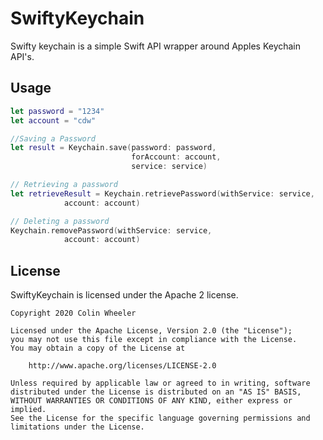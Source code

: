 # SwiftyKeychain

Swifty keychain is a simple Swift API wrapper around Apples Keychain API's. 

## Usage

```swift
let password = "1234"
let account = "cdw"

//Saving a Password
let result = Keychain.save(password: password,
						   forAccount: account,
						   service: service)

// Retrieving a password
let retrieveResult = Keychain.retrievePassword(withService: service,
			account: account)

// Deleting a password
Keychain.removePassword(withService: service,
			account: account)
```

## License
SwiftyKeychain is licensed under the Apache 2 license.

```
Copyright 2020 Colin Wheeler

Licensed under the Apache License, Version 2.0 (the "License");
you may not use this file except in compliance with the License.
You may obtain a copy of the License at

	http://www.apache.org/licenses/LICENSE-2.0

Unless required by applicable law or agreed to in writing, software
distributed under the License is distributed on an "AS IS" BASIS,
WITHOUT WARRANTIES OR CONDITIONS OF ANY KIND, either express or implied.
See the License for the specific language governing permissions and
limitations under the License.
```
